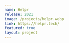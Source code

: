 ```yaml
---
name: Helpr
release: 2021
image: /projects/helpr.webp
link: https://helpr.tech/
featured: true
layout: project
---
```

